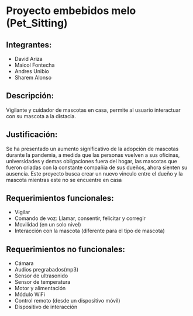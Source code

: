 # Proyecto embebidos melo (Pet_Sitting)

## Integrantes:

- David Ariza
- Maicol Fontecha
- Andres Unibio
- Sharem Alonso

## Descripción:
Vigilante y cuidador de mascotas en casa, permite al usuario interactuar con su mascota a la distacia.

## Justificación: 
Se ha presentado un aumento significativo de la adopción de mascotas durante la pandemia, a medida que las personas vuelven a sus oficinas, universidades y demas obligaciones fuera del hogar, las mascotas que fueron criadas con la constante compañia de sus dueños, ahora sienten su ausencia. Este proyecto busca crear un nuevo vinculo entre el dueño y la mascota mientras este no se encuentre en casa

## Requerimientos funcionales:
- Vigilar 
- Comando de voz: Llamar, consentir, felicitar y corregir
- Movilidad (en un solo nivel)
- Interacción con la mascota (diferente para el tipo de mascota)

## Requerimientos no funcionales:
- Cámara
- Audios pregrabados(mp3)
- Sensor de ultrasonido
- Sensor de temperatura
- Motor y alimentación
- Módulo WiFi
- Control remoto (desde un dispositivo móvil)
- Dispositivo de interacción
